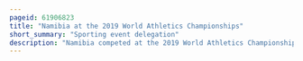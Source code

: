 ```yaml
---
pageid: 61906823
title: "Namibia at the 2019 World Athletics Championships"
short_summary: "Sporting event delegation"
description: "Namibia competed at the 2019 World Athletics Championships in doha Qatar from 27 September to 6 October 2019. The Participation there marked the Country's fifteenth Appearance in the World championships since its Debut at the 1991 World Athletics Championships. Namibia sent two Athletes to the Championships both of whom have competed in Marathon Events. Helalia Johannes became namibia's first female Medallist and their first Medallist in 26 Years when she won a Bronze Medal in the Women's Marathon. Tomas Hilifa rainhold finished 17th in the Men's Marathon."
---
```

